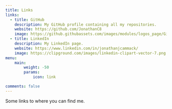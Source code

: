 ```yaml
---
title: Links
links:
  - title: GitHub
    description: My GitHub profile containing all my repositories.
    website: https://github.com/JonathanC8
    image: https://github.githubassets.com/images/modules/logos_page/GitHub-Mark.png
  - title: LinkedIn
    description: My LinkedIn page.
    website: https://www.linkedin.com/in/jonathanjcammack/
    image: https://clipground.com/images/linkedin-clipart-vector-7.png
menu:
    main: 
        weight: -50
        params:
            icon: link

comments: false
---
```


Some links to where you can find me.